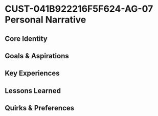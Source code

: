 # CUST-041B922216F5F624-AG-07 Personal Narrative

## Core Identity

## Goals & Aspirations

## Key Experiences

## Lessons Learned

## Quirks & Preferences

